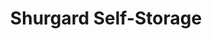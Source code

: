 ---
title: "Shurgard Self-Storage"
url: /hamburg/shurgard-self-storage-alsterkrugchaussee/
shop: Mieten
---